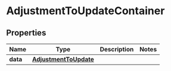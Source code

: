 

# AdjustmentToUpdateContainer


## Properties

| Name | Type | Description | Notes |
|------------ | ------------- | ------------- | -------------|
|**data** | [**AdjustmentToUpdate**](AdjustmentToUpdate.md) |  |  |



